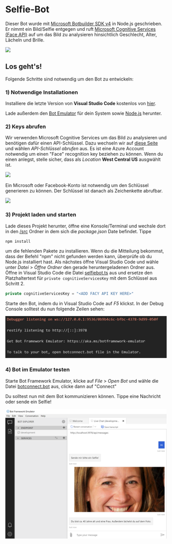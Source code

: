 ﻿# Selfie-Bot
Dieser Bot wurde mit [Microsoft Botbuilder SDK v4](https://github.com/Microsoft/botbuilder-js) in Node.js geschrieben. Er nimmt ein Bild/Selfie entgegen und ruft [Microsoft Cognitive Services (Face API)](https://azure.microsoft.com/de-de/services/cognitive-services/face/) auf um das Bild zu analysieren hinsichtlich Geschlecht, Alter, Lächeln und Brille.

![](images/selfie-bot.png)

## Los geht's!

Folgende Schritte sind notwendig um den Bot zu entwickeln:

### 1) Notwendige Installationen
Installiere die letzte Version von **Visual Studio Code** kostenlos von [hier](https://code.visualstudio.com/).

Lade außerdem den [Bot Emulator](https://github.com/Microsoft/BotFramework-Emulator/releases/) für dein System sowie <a href="https://nodejs.org/en/download/">Node.js</a> herunter.

### 2) Keys abrufen
Wir verwenden Microsoft Cognitive Services um das Bild zu analysieren und benötigen dafür einen API-Schlüssel. Dazu wechseln wir auf [diese Seite](https://azure.microsoft.com/de-de/try/cognitive-services/?api=face-api) und wählen _API-Schlüssel abrufen_ aus. Es ist eine Azure Account notwendig um einen "Face" recognition key beziehen zu können. Wenn du einen anlegst, stelle sicher, dass als _Location_ **West Central US** ausgwählt ist.

![](images/face-api.png)

Ein Microsoft oder Facebook-Konto ist notwendig um den Schlüssel generieren zu können. Der Schlüssel ist danach als Zeichenkette abrufbar.

![](images/api-key.png)

### 3) Projekt laden und starten
Lade dieses Projekt herunter, öffne eine Konsole/Terminal und wechsle dort in den [/src](src) Ordner in dem sich die _package.json_ Date befindet. Tippe

```
npm install
```

um die fehlenden Pakete zu installieren. Wenn du die Mitteilung bekommst, dass der Befehl "npm" nicht gefunden werden kann, überprüfe ob du Node.js installiert hast. 
Als nächstes öffne Visual Studio Code und wähle unter _Datei_ > _Öffne Ordner_ den gerade heruntergeladenen Ordner aus. Öffne in Visual Studio Code die Datei [selfiebot.ts](src/src/selfiebot.ts) aus und ersetze den Platzhaltertext für ```private cognitiveServicesKey``` mit dem Schlüssel aus Schritt 2.

```typescript
private cognitiveServicesKey = "<ADD FACY API KEY HERE>"
```

Starte den Bot, indem du in Visual Studio Code auf _F5_ klickst. In der Debug Console solltest du nun folgende Zeilen sehen:

![](images/browser2.png)

### 4) Bot im Emulator testen
Starte Bot Framework Emulator, klicke auf _File_ > _Open Bot_ und wähle die Datei [botconnect.bot](src/src/botconnect.bot) aus, clicke dann auf "Connect"

Du solltest nun mit dem Bot kommunizieren können. Tippe eine Nachricht oder sende ein Selfie!

![](images/emulator2.png)
